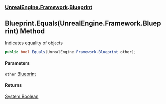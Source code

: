 ### [UnrealEngine.Framework](./UnrealEngine-Framework.md 'UnrealEngine.Framework').[Blueprint](./Blueprint.md 'UnrealEngine.Framework.Blueprint')
## Blueprint.Equals(UnrealEngine.Framework.Blueprint) Method
Indicates equality of objects  
```csharp
public bool Equals(UnrealEngine.Framework.Blueprint other);
```
#### Parameters
<a name='UnrealEngine-Framework-Blueprint-Equals(UnrealEngine-Framework-Blueprint)-other'></a>
`other` [Blueprint](./Blueprint.md 'UnrealEngine.Framework.Blueprint')  
  
#### Returns
[System.Boolean](https://docs.microsoft.com/en-us/dotnet/api/System.Boolean 'System.Boolean')  

